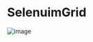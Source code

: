 # SelenuimGrid

![image](https://github.com/user-attachments/assets/80ffc4e8-0399-4dab-8787-4fb8bf5cbbb8)
